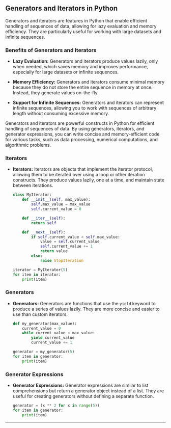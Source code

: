## Generators and Iterators in Python

Generators and iterators are features in Python that enable efficient handling of sequences of data, allowing for lazy evaluation and memory efficiency. They are particularly useful for working with large datasets and infinite sequences.

### Benefits of Generators and Iterators

- **Lazy Evaluation:** Generators and iterators produce values lazily, only when needed, which saves memory and improves performance, especially for large datasets or infinite sequences.

- **Memory Efficiency:** Generators and iterators consume minimal memory because they do not store the entire sequence in memory at once. Instead, they generate values on-the-fly.

- **Support for Infinite Sequences:** Generators and iterators can represent infinite sequences, allowing you to work with sequences of arbitrary length without consuming excessive memory.

Generators and iterators are powerful constructs in Python for efficient handling of sequences of data. By using generators, iterators, and generator expressions, you can write concise and memory-efficient code for various tasks, such as data processing, numerical computations, and algorithmic problems.

### Iterators

- **Iterators:** Iterators are objects that implement the iterator protocol, allowing them to be iterated over using a loop or other iteration constructs. They produce values lazily, one at a time, and maintain state between iterations.

  ```python
  class MyIterator:
      def __init__(self, max_value):
          self.max_value = max_value
          self.current_value = 0

      def __iter__(self):
          return self

      def __next__(self):
          if self.current_value < self.max_value:
              value = self.current_value
              self.current_value += 1
              return value
          else:
              raise StopIteration

  iterator = MyIterator(5)
  for item in iterator:
      print(item)
  ```

### Generators

- **Generators:** Generators are functions that use the `yield` keyword to produce a series of values lazily. They are more concise and easier to use than custom iterators.

  ```python
  def my_generator(max_value):
      current_value = 0
      while current_value < max_value:
          yield current_value
          current_value += 1

  generator = my_generator(5)
  for item in generator:
      print(item)
  ```

### Generator Expressions

- **Generator Expressions:** Generator expressions are similar to list comprehensions but return a generator object instead of a list. They are useful for creating generators without defining a separate function.

  ```python
  generator = (x ** 2 for x in range(5))
  for item in generator:
      print(item)
  ```
---